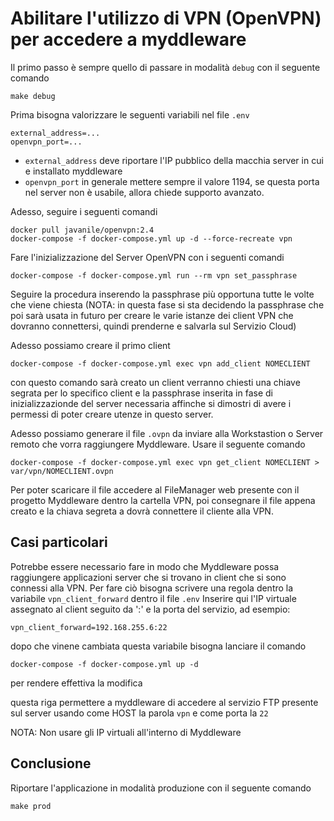 # Abilitare l'utilizzo di VPN (OpenVPN) per accedere a myddleware

Il primo passo è sempre quello di passare in modalità `debug` con il seguente comando

```
make debug
```

Prima bisogna valorizzare le seguenti variabili nel file `.env`

```
external_address=...
openvpn_port=...
```

- `external_address` deve riportare l'IP pubblico della macchia server in cui e installato myddleware
- `openvpn_port` in generale mettere sempre il valore 1194, se questa porta nel server non è usabile, allora chiede supporto avanzato.

Adesso, seguire i seguenti comandi 

```
docker pull javanile/openvpn:2.4
docker-compose -f docker-compose.yml up -d --force-recreate vpn
```

Fare l'inizializzazione del Server OpenVPN con i seguenti comandi

```
docker-compose -f docker-compose.yml run --rm vpn set_passphrase
```

Seguire la procedura inserendo la passphrase più opportuna tutte le volte che viene chiesta
(NOTA: in questa fase si sta decidendo la passphrase che poi sarà usata in futuro per creare le varie 
istanze dei client VPN che dovranno connettersi, quindi prenderne e salvarla sul Servizio Cloud)

Adesso possiamo creare il primo client

```
docker-compose -f docker-compose.yml exec vpn add_client NOMECLIENT
```

con questo comando sarà creato un client verranno chiesti una chiave segrata per lo specifico client e
la passphrase inserita in fase di inizializzazionde del server necessaria affinche si dimostri di avere
i permessi di poter creare utenze in questo server.

Adesso possiamo generare il file `.ovpn` da inviare alla Workstastion o Server remoto che vorra raggiungere Myddleware.
Usare il seguente comando

```
docker-compose -f docker-compose.yml exec vpn get_client NOMECLIENT > var/vpn/NOMECLIENT.ovpn
```

Per poter scaricare il file accedere al FileManager web presente con il progetto Myddleware dentro la cartella VPN,
poi consegnare il file appena creato e la chiava segreta a dovrà connettere il cliente alla VPN.

## Casi particolari

Potrebbe essere necessario fare in modo che Myddleware possa raggiungere applicazioni server che si trovano
in client che si sono connessi alla VPN. Per fare ciò bisogna scrivere una regola dentro la variabile `vpn_client_forward` dentro il file `.env`
Inserire qui l'IP virtuale assegnato al client seguito da ':' e la porta del servizio, ad esempio:

```
vpn_client_forward=192.168.255.6:22
```

dopo che vinene cambiata questa variabile bisogna lanciare il comando

```
docker-compose -f docker-compose.yml up -d
```

per rendere effettiva la modifica

questa riga permettere a myddleware di accedere al servizio FTP presente sul server
usando come HOST la parola `vpn` e come porta la `22`

NOTA: Non usare gli IP virtuali all'interno di Myddleware

## Conclusione

Riportare l'applicazione in modalità produzione con il seguente comando

```shell
make prod
```
